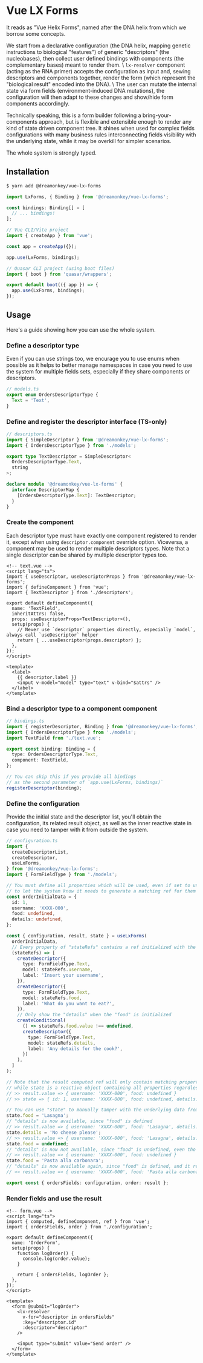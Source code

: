 # Vue LX Forms

It reads as "Vue Helix Forms", named after the DNA helix from which we borrow some concepts.

We start from a declarative configuration (the DNA helix, mapping genetic instructions to biological "features") of generic "descriptors" (the nucleobases), then collect user defined bindings with components (the complementary bases) meant to render them. \\
`lx-resolver` component (acting as the RNA primer) accepts the configuration as input and, sewing descriptors and components together, render the form (which represent the "biological result" encoded into the DNA). \\
The user can mutate the internal state via form fields (environment-induced DNA mutations), the configuration will then adapt to these changes and show/hide form components accordingly.

Technically speaking, this is a form builder following a bring-your-components approach, but is flexible and extensible enough to render any kind of state driven component tree.
It shines when used for complex fields configurations with many business rules interconnecting fields visibility with the underlying state, while it may be overkill for simpler scenarios.

The whole system is strongly typed.

## Installation

```sh
$ yarn add @dreamonkey/vue-lx-forms
```

```ts
import LxForms, { Binding } from '@dreamonkey/vue-lx-forms';

const bindings: Binding[] = [
  // ... bindings!
];

// Vue CLI/Vite project
import { createApp } from 'vue';

const app = createApp({});

app.use(LxForms, bindings);

// Quasar CLI project (using boot files)
import { boot } from 'quasar/wrappers';

export default boot(({ app }) => {
  app.use(LxForms, bindings);
});
```

## Usage

Here's a guide showing how you can use the whole system.

### Define a descriptor type

Even if you can use strings too, we encurage you to use enums when possible as it helps to better manage namespaces in case you need to use the system for multiple fields sets, especially if they share components or descriptors.

```ts
// models.ts
export enum OrdersDescriptorType {
  Text = 'Text',
}
```

### Define and register the descriptor interface (TS-only)

```ts
// descriptors.ts
import { SimpleDescriptor } from '@dreamonkey/vue-lx-forms';
import { OrdersDescriptorType } from './models';

export type TextDescriptor = SimpleDescriptor<
  OrdersDescriptorType.Text,
  string
>;

declare module '@dreamonkey/vue-lx-forms' {
  interface DescriptorMap {
    [OrdersDescriptorType.Text]: TextDescriptor;
  }
}
```

### Create the component

Each descriptor type must have exactly one component registered to render it, except when using `descriptor.component` override option.
Viceversa, a component may be used to render multiple descriptors types.
Note that a single descriptor can be shared by multiple descriptor types too.

```vue
<!-- text.vue -->
<script lang="ts">
import { useDescriptor, useDescriptorProps } from '@dreamonkey/vue-lx-forms';
import { defineComponent } from 'vue';
import { TextDescriptor } from './descriptors';

export default defineComponent({
  name: 'TextField',
  inheritAttrs: false,
  props: useDescriptorProps<TextDescriptor>(),
  setup(props) {
    // Never use `descriptor` properties directly, especially `model`, always call `useDescriptor` helper
    return { ...useDescriptor(props.descriptor) };
  },
});
</script>

<template>
  <label>
    {{ descriptor.label }}
    <input v-model="model" type="text" v-bind="$attrs" />
  </label>
</template>
```

### Bind a descriptor type to a component component

```ts
// bindings.ts
import { registerDescriptor, Binding } from '@dreamonkey/vue-lx-forms';
import { OrdersDescriptorType } from './models';
import TextField from './text.vue';

export const binding: Binding = {
  type: OrdersDescriptorType.Text,
  component: TextField,
};

// You can skip this if you provide all bindings
// as the second parameter of `app.use(LxForms, bindings)`
registerDescriptor(binding);
```

### Define the configuration

Provide the initial state and the descriptor list, you'll obtain the configuration, its related result object, as well as the inner reactive state in case you need to tamper with it from outside the system.

```ts
// configuration.ts
import {
  createDescriptorList,
  createDescriptor,
  useLxForms,
} from '@dreamonkey/vue-lx-forms';
import { FormFieldType } from './models';

// You must define all properties which will be used, even if set to undefined,
// to let the system know it needs to generate a matching ref for them
const orderInitialData = {
  id: 1,
  username: 'XXXX-000',
  food: undefined,
  details: undefined,
};

const { configuration, result, state } = useLxForms(
  orderInitialData,
  // Every property of "stateRefs" contains a ref initialized with the matching property of the initial state
  (stateRefs) => [
    createDescriptor({
      type: FormFieldType.Text,
      model: stateRefs.username,
      label: 'Insert your username',
    }),
    createDescriptor({
      type: FormFieldType.Text,
      model: stateRefs.food,
      label: 'What do you want to eat?',
    }),
    // Only show the "details" when the "food" is initialized
    createConditional(
      () => stateRefs.food.value !== undefined,
      createDescriptor({
        type: FormFieldType.Text,
        model: stateRefs.details,
        label: 'Any details for the cook?',
      })
    ),
  ]
);

// Note that the result computed ref will only contain matching properties for used descriptors,
// while state is a reactive object containing all properties regardless of the current configuration
// >> result.value => { username: 'XXXX-000', food: undefined }
// >> state => { id: 1, username: 'XXXX-000', food: undefined, details: undefined }

// You can use "state" to manually tamper with the underlying data from outside the system
state.food = 'Lasagna';
// "details" is now available, since "food" is defined
// >> result.value => { username: 'XXXX-000', food: 'Lasagna', details: undefined }
state.details = 'No cheese please';
// >> result.value => { username: 'XXXX-000', food: 'Lasagna', details: 'No cheese please' }
state.food = undefined;
// "details" is now not available, since "food" is undefined, even tho its previously set value is retained
// >> result.value => { username: 'XXXX-000', food: undefined }
state.food = 'Pasta alla carbonara';
// "details" is now available again, since "food" is defined, and it retained its previously set value
// >> result.value => { username: 'XXXX-000', food: 'Pasta alla carbonara', details: 'No cheese please' }

export const { ordersFields: configuration, order: result };
```

### Render fields and use the result

```vue
<!-- form.vue -->
<script lang="ts">
import { computed, defineComponent, ref } from 'vue';
import { ordersFields, order } from './configuration';

export default defineComponent({
  name: 'OrderForm',
  setup(props) {
    function logOrder() {
      console.log(order.value);
    }

    return { ordersFields, logOrder };
  },
});
</script>

<template>
  <form @submit="logOrder">
    <lx-resolver
      v-for="descriptor in ordersFields"
      :key="descriptor.id"
      :descriptor="descriptor"
    />

    <input type="submit" value="Send order" />
  </form>
</template>
```

<!-- TODO: ----- done up to here

## Core concepts

### Descriptors and components creation

Make it work > make it fast > make it beautiful

When having trouble abstracting it into the descriptor from the start, write everything into the component, then split concerns into composables and use custom descriptor descriptors properties or global properties to abstract it

At the end of the process, components should contain only the logic needed to display and interact with descriptor, not the logic

### Descriptor

TODO: add link to base descriptor descriptor interface

```ts
{
  id: string; // Automatically generated
  type: DescriptorType;
  component?: Component;
  label: string;
  model: Ref<Model | undefined>;
}
```

Use a `component` options to override/manually specify which component should be used while rendering

Adding custom global properties (TS-only)

```ts
declare module "@dreamonkey/vue-lx-forms" {
  interface CustomBaseDescriptorProperties {
    required: boolean; // Every descriptor descriptor MUST have this property
    hint?: string; // Every descriptor descriptor MAY have this property
  }
}
```

#### DescriptorFactories

Define a "cold" descriptor as a factory function, useful when stateRefs isn't available yet
Has access to the whole reactive state object
May return a computed, which is automatically unwrapped

#### Descriptor

Should be used to specify the TS type of the model of a given descriptor type, as well as descriptor-specific additional properties
Represented in TS by `SimpleDescriptor` / `BaseDescriptor`
TODO: add usage example

### Configuration

Cold vs hot configuration
Configuration may be nested, use `useLxForms` to flat it out as the components resolver expect it to be as such

`result` is a snapshot of the configuration mode at a given time
`result` isn't guaranteed to contain all properties present in the initial object, only the used ones will be present
`result` is meant to be renamed

The difference between `reactiveModel` and `result` is that the latter only contains descriptors which are actually used into the configuration
If the initial model contains an `id` property for which there isn't a corresponding descriptor in the configuration, the state won't have that property when accessed
A conditionally rendered descriptor would lead to a conditionally present property into `result`

### Components

### Transformers

### LxResolver

## Component helpers

### `useDescriptorProps`

Must be a function, cannot be `useDescriptor.props` as we need to type it
TODO: we could use `defineDescriptorComponent` to almost never use this directly

### `useDescriptor`

### `defineDescriptorComponent`

TODO: this may help to reduce verbosity for new components and avoid problems with `descriptor.model` usage without calling `useDescriptor`
Automatically set `useDescriptorProps` and call `useDescriptor`

```ts
defineDescriptorComponent<TextDescriptor>({
  name: "TextField",
  setup(props) {},
});
```

### `registerDescriptors`

Register many descriptor bindings
Can register multiple descriptor types for the same binding
You can call this from where you want and as many time you want, even at runtime
The binding registry is a singleton
The last registered binding wins in case of conflict

### `registerDescriptor`

Shorthand to call `registerDescriptors` with a single descriptor binding

### `getBindingByDescriptorType`

Get the binding registered for a given descriptor type
This can be useful when doing advanced meta programming

## Configuration helpers

### `useLxForms`

Gets initial model and the descriptors list, returns configuration, readonly result object and reactive state (for manual tampering)

### `createDescriptor`

### `createConditional`

## Built-in transformers

### Binary

### Select

## Built-in behaviours

### Disabled

### Hidden

### Required

## Built-in descriptor & components

### Checkbox

### Radio

### Select

### Text/Textarea/Password

## Common use cases

### Static configuration

### API generated configuration

### Apply a behaviour to all descriptors

### Multiple descriptor types sharing the same descriptor

### Multiple descriptor types with different descriptor sharing the same component

### Multiple descriptor types sharing the same descriptor

## Caveats and pitfalls

> DISCLAIMER: never use a method generating a new descriptor object INSIDE a computed function body,
> it will result in a new descriptor being created every time the computed property re-evaluate
> and could cause an infinite recursion loop
> Use "conditional" helper instead

### Using `descriptor.model` directly

### Passing through additional attributes/listeners to the underlying input components

Components must have `inheritAttrs: false` set and apply `v-bind="$attrs"` to the input -->
